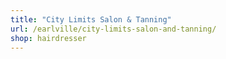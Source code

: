 ```yaml
---
title: "City Limits Salon & Tanning"
url: /earlville/city-limits-salon-and-tanning/
shop: hairdresser
---
```

